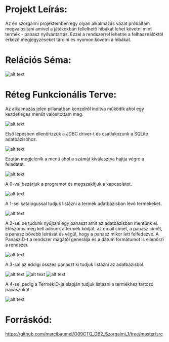 # Projekt Leírás:

Az én szorgalmi projektemben egy olyan alkalmazás vázat próbáltam megvalósítani amivel a játékokban fellelhető hibákat lehet követni mint termék - panasz nyilvántartás. Ezzel a rendszerrel lehetne a felhasználóktól érkező megjegyzéseket tárolni és nyomon követni a hibákat. 

# Relációs Séma:

![alt text](https://github.com/marcibaumel/O09CTQ_DB2_Szorgalmi_1/blob/master/schema.PNG)

# Réteg Funkcionális Terve:

Az alkalmazás jelen pillanatban konzolról indítva működik ahol egy kezdetleges menüt valósítottam meg. 

![alt text](https://github.com/marcibaumel/O09CTQ_DB2_Szorgalmi_1/blob/master/menu.PNG)

Első lépésben ellenőrizzük a JDBC driver-t és csatlakozunk a SQLite adatbázisohoz.

![alt text](https://github.com/marcibaumel/O09CTQ_DB2_Szorgalmi_1/blob/master/connect.PNG)

Ezután megjelenik a  menü ahol a számát kiválasztva hajtja végre a feladatát. 

![alt text](https://github.com/marcibaumel/O09CTQ_DB2_Szorgalmi_1/blob/master/menu.PNG)

A 0-val bezárjuk a programot és megszakítjuk a kapcsolatot.

![alt text](https://github.com/marcibaumel/O09CTQ_DB2_Szorgalmi_1/blob/master/dis.PNG)

A 1-sel katalógussal tudjuk listázni a termék adatbázisban lévő termékeket.

![alt text](https://github.com/marcibaumel/O09CTQ_DB2_Szorgalmi_1/blob/master/termekLista.PNG)

A 2-sel be tudunk nyújtani egy panaszt amit az adatbázisban mentünk el. Először is meg kell adnunk a termék kódját, az email címet, a panasz címét, a panasz bővebb leírását és végül, hogy a panasz mikor lett felfedezve. A PanaszID-t a rendszer magától generálja és a dátum formátumot is ellenőrzi a rendszer. 

![alt text](https://github.com/marcibaumel/O09CTQ_DB2_Szorgalmi_1/blob/master/panasz.PNG)

A 3-sal az eddigi összes panaszt ki tudjuk listázni az adatbázisból. 

![alt text](https://github.com/marcibaumel/O09CTQ_DB2_Szorgalmi_1/blob/master/pl1.PNG)
![alt text](https://github.com/marcibaumel/O09CTQ_DB2_Szorgalmi_1/blob/master/pl2.PNG)
![alt text](https://github.com/marcibaumel/O09CTQ_DB2_Szorgalmi_1/blob/master/pl3.PNG)

A 4-sel pedig a TermékID-ja alapján tudjuk listázni a termékhez tartozó panaszokat. 

![alt text](https://github.com/marcibaumel/O09CTQ_DB2_Szorgalmi_1/blob/master/pl44.PNG)

# Forráskód:
https://github.com/marcibaumel/O09CTQ_DB2_Szorgalmi_1/tree/master/src

